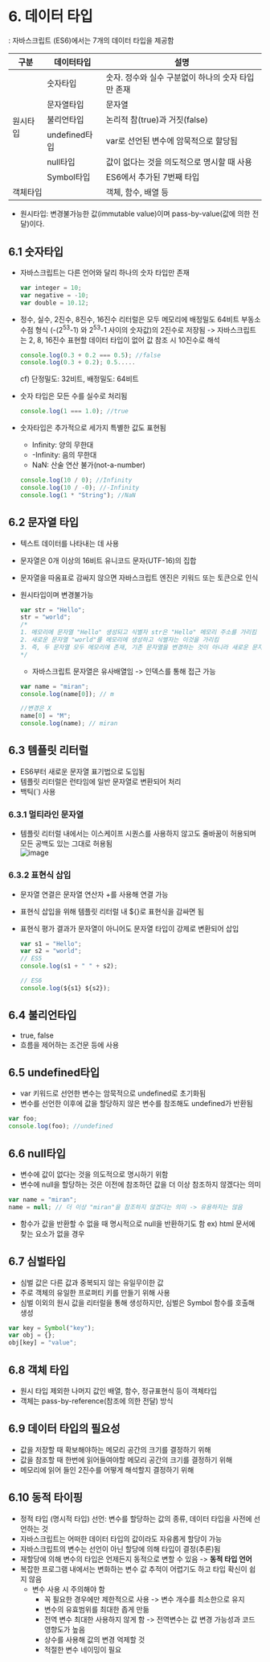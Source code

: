 # 6. 데이터 타입

: 자바스크립트 (ES6)에서는 7개의 데이터 타입을 제공함

<table>
<thead>
<tr><th>구분</th><th>데이터타입</th><th>설명</th></tr>
<tr>
</thead>
<tbody>
<tr><td rowspan="6">원시타입</td><td>숫자타입</td><td>숫자. 정수와 실수 구분없이 하나의 숫자 타입만 존재</td></tr>
<tr><td>문자열타입</td><td>문자열</td></tr>
<tr><td>불리언타입</td><td>논리적 참(true)과 거짓(false)</td></tr>
<tr><td>undefined타입</td><td>var로 선언된 변수에 암묵적으로 할당됨</td></tr>
<tr><td>null타입</td><td>값이 없다는 것을 의도적으로 명시할 때 사용 </td></tr>
<tr><td>Symbol타입</td><td>ES6에서 추가된 7번째 타입</td></tr>
<tr><td colspan="2">객체타입</td><td>객체, 함수, 배열 등</td></tr>
</tbody>
</table>

- 원시타입: 변경불가능한 값(immutable value)이며 pass-by-value(값에 의한 전달)이다.

## 6.1 숫자타입

- 자바스크립트는 다른 언어와 달리 하나의 숫자 타입만 존재

  ```javascript
  var integer = 10;
  var negative = -10;
  var double = 10.12;
  ```

- 정수, 실수, 2진수, 8진수, 16진수 리터럴은 모두 메모리에 배정밀도 64비트 부동소수점 형식 (-(2<sup>53</sup>-1) 와 2<sup>53</sup>-1 사이의 숫자값)의 2진수로 저장됨 -> 자바스크립트는 2, 8, 16진수 표현할 데이터 타입이 없어 값 참조 시 10진수로 해석

  ```javascript
  console.log(0.3 + 0.2 === 0.5); //false
  console.log(0.3 + 0.2); 0.5.....
  ```

  cf) 단정밀도: 32비트, 배정밀도: 64비트

- 숫자 타입은 모든 수를 실수로 처리됨

  ```javascript
  console.log(1 === 1.0); //true
  ```

- 숫자타입은 추가적으로 세가지 특별한 값도 표현됨

  - Infinity: 양의 무한대
  - -Infinity: 음의 무한대
  - NaN: 산술 연산 불가(not-a-number)

  ```javascript
  console.log(10 / 0); //Infinity
  console.log(10 / -0); //-Infinity
  console.log(1 * "String"); //NaN
  ```

## 6.2 문자열 타입

- 텍스트 데이터를 나타내는 데 사용
- 문자열은 0개 이상의 16비트 유니코드 문자(UTF-16)의 집합
- 문자열을 따옴표로 감싸지 않으면 자바스크립트 엔진은 키워드 또는 토큰으로 인식
- 원시타입이며 변경불가능

  ```javascript
  var str = "Hello";
  str = "world";
  /*
  1. 메모리에 문자열 "Hello" 생성되고 식별자 str은 "Hello" 메모리 주소를 가리킴
  2. 새로운 문자열 "world"를 메모리에 생성하고 식별자는 이것을 가리킴
  3. 즉, 두 문자열 모두 메모리에 존재, 기존 문자열을 변경하는 것이 아니라 새로운 문자열을 새롭게 할당
  */
  ```

  - 자바스크립트 문자열은 유사배열임 -> 인덱스를 통해 접근 가능

  ```javascript
  var name = "miran";
  console.log(name[0]); // m

  //변경은 X
  name[0] = "M";
  console.log(name); // miran
  ```

## 6.3 템플릿 리터럴

- ES6부터 새로운 문자열 표기법으로 도입됨
- 템플릿 리터럴은 런타임에 일반 문자열로 변환되어 처리
- 백틱(`) 사용

### 6.3.1 멀티라인 문자열

- 템플릿 리터럴 내에서는 이스케이프 시퀀스를 사용하지 않고도 줄바꿈이 허용되며 모든 공백도 있는 그대로 허용됨<br>
  ![image](https://github.com/leemiran0729/DeepDive-JS-Study/assets/134479304/24463b0f-2256-49b9-972c-515e2410c09b)

### 6.3.2 표현식 삽입

- 문자열 연결은 문자열 연산자 +를 사용해 연결 가능
- 표현식 삽입을 위해 템플릿 리터럴 내 ${}로 표현식을 감싸면 됨
- 표현식 평가 결과가 문자열이 아니어도 문자열 타입이 강제로 변환되어 삽입

  ```javascript
  var s1 = "Hello";
  var s2 = "world";
  // ES5
  console.log(s1 + " " + s2);

  // ES6
  console.log(${s1} ${s2});

  ```

## 6.4 불리언타입

- true, false
- 흐름을 제어하는 조건문 등에 사용

## 6.5 undefined타입

- var 키워드로 선언한 변수는 암묵적으로 undefined로 초기화됨
- 변수를 선언한 이후에 값을 할당하지 않은 변수를 참조해도 undefined가 반환됨

```javascript
var foo;
console.log(foo); //undefined
```

## 6.6 null타입

- 변수에 값이 없다는 것을 의도적으로 명시하기 위함
- 변수에 null을 할당하는 것은 이전에 참조하던 값을 더 이상 참조하지 않겠다는 의미

```javascript
var name = "miran";
name = null; // 더 이상 "miran"을 참조하지 않겠다는 의미 -> 유용하지는 않음
```

- 함수가 값을 반환할 수 없을 때 명시적으로 null을 반환하기도 함 ex) html 문서에 찾는 요소가 없을 경우

## 6.7 심벌타입

- 심벌 값은 다른 값과 중복되지 않는 유일무이한 값
- 주로 객체의 유일한 프로퍼티 키를 만들기 위해 사용
- 심벌 이외의 원시 값을 리터럴을 통해 생성하지만, 심벌은 Symbol 함수를 호출해 생성

```javascript
var key = Symbol("key");
var obj = {};
obj[key] = "value";
```

## 6.8 객체 타입

- 원시 타입 제외한 나머지 값인 배열, 함수, 정규표현식 등이 객체타입
- 객체는 pass-by-reference(참조에 의한 전달) 방식

## 6.9 데이터 타입의 필요성

- 값을 저장할 때 확보해야하는 메모리 공간의 크기를 결정하기 위해
- 값을 참조할 때 한번에 읽어들여야할 메모리 공간의 크기를 결정하기 위해
- 메모리에 읽어 들인 2진수를 어떻게 해석할지 결정하기 위해

## 6.10 동적 타이핑

- 정적 타입 (명시적 타입) 선언: 변수를 할당하는 값의 종류, 데이터 타입을 사전에 선언하는 것
- 자바스크립트는 어떠한 데이터 타입의 값이라도 자유롭게 할당이 가능
- 자바스크립트의 변수는 선언이 아닌 할당에 의해 타입이 결정(추론)됨
- 재할당에 의해 변수의 타입은 언제든지 동적으로 변할 수 있음 -> <b>동적 타입 언어</b>
- 복잡한 프로그램 내에서는 변화하는 변수 값 추적이 어렵기도 하고 타입 확신이 쉽지 않음
  - 변수 사용 시 주의해야 함
    - 꼭 필요한 경우에만 제한적으로 사용 -> 변수 개수를 최소한으로 유지
    - 변수의 유효범위를 최대한 좁게 만듦
    - 전역 변수 최대한 사용하지 않게 함 -> 전역변수는 값 변경 가능성과 코드 영향도가 높음
    - 상수를 사용해 값의 변경 억제할 것
    - 적절한 변수 네이밍이 필요
